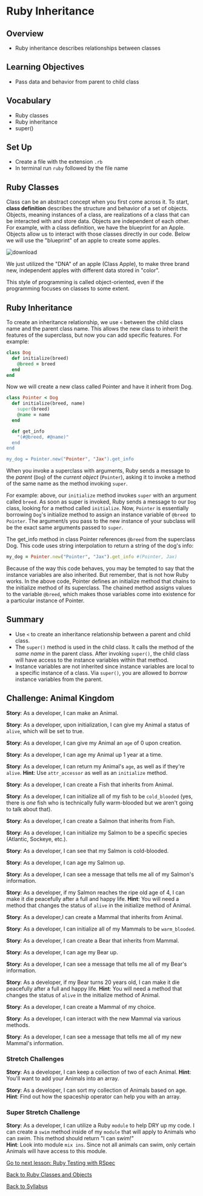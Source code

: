# Ruby Inheritance

## Overview
- Ruby inheritance describes relationships between classes

## Learning Objectives
- Pass data and behavior from parent to child class

## Vocabulary
- Ruby classes
- Ruby inheritance
- super()

## Set Up
- Create a file with the extension `.rb`
- In terminal run `ruby` followed by the file name

## Ruby Classes
Class can be an abstract concept when you first come across it. To start, **class definition** describes the structure and behavior of a set of objects. Objects, meaning instances of a class, are realizations of a class that can be interacted with and store data. Objects are independent of each other. For example, with a class definition, we have the blueprint for an Apple. Objects allow us to interact with those classes directly in our code. Below we will use the "blueprint" of an apple to create some apples.

<img src="https://i.ibb.co/TRdWxFp/download.jpg" alt="download" border="0">

We just utilized the "DNA" of an apple (Class Apple), to make three brand new, independent apples with different data stored in "color".

This style of programming is called object-oriented, even if the programming focuses on classes to some extent.

## Ruby Inheritance
To create an inheritance relationship, we use `<` between the child class name and the parent class name. This allows the new class to inherit the features of the superclass, but now you can add specific features. For example:

```ruby
class Dog  
  def initialize(breed)  
    @breed = breed  
  end  
end
```
Now we will create a new class called Pointer and have it inherit from Dog.

```ruby
class Pointer < Dog  
  def initialize(breed, name)  
    super(breed)  
    @name = name  
  end  

  def get_info  
    "(#@breed, #@name)"  
  end  
end

my_dog = Pointer.new("Pointer", "Jax").get_info
```

When you invoke a superclass with arguments, Ruby sends a message to the *parent* (`Dog`) of the *current object* (`Pointer`), asking it to invoke a method of the same name as the method invoking `super`.

For example: above, our `initialize` method invokes `super` with an argument called `breed`. As soon as super is invoked, Ruby sends a message to our `Dog` class, looking for a method called `initialize`. Now, `Pointer` is essentially borrowing `Dog`'s initialize method to assign an instance variable of `@breed `to `Pointer`. The argument/s you pass to the new instance of your subclass will be the exact same arguments passed to `super`.

The get_info method in class Pointer references `@breed` from the superclass Dog. This code uses string interpolation to return a string of the dog's info:

```ruby
my_dog = Pointer.new("Pointer", "Jax").get_info #(Pointer, Jax)
```

Because of the way this code behaves, you may be tempted to say that the instance variables are also inherited. But remember, that is not how Ruby works. In the above code, Pointer defines an initialize method that chains to the initialize method of its superclass. The chained method assigns values to the variable `@breed`, which makes those variables come into existence for a particular instance of Pointer.

## Summary
- Use `<` to create an inheritance relationship between a parent and child class.
- The `super()` method is used in the child class. It calls the method of the _same name_ in the parent class. After invoking `super()`, the child class will have access to the instance variables within that method.
- Instance variables are not inherited since instance variables are local to a specific instance of a class. Via `super()`, you are allowed to _borrow_ instance variables from the parent.


## Challenge: Animal Kingdom
**Story**: As a developer, I can make an Animal.

**Story**: As a developer, upon initialization, I can give my Animal a status of `alive`, which will be set to true.

**Story**: As a developer, I can give my Animal an `age` of 0 upon creation.

**Story**: As a developer, I can age my Animal up 1 year at a time.

**Story**: As a developer, I can return my Animal's `age`, as well as if they're `alive`.
**Hint**: Use `attr_accessor` as well as an `initialize` method.

**Story**: As a developer, I can create a Fish that inherits from Animal.

**Story**: As a developer, I can initialize all of my fish to be `cold_blooded` (yes, there is _one_ fish who is technically fully warm-blooded but we aren't going to talk about that).

**Story**: As a developer, I can create a Salmon that inherits from Fish.

**Story**: As a developer, I can initialize my Salmon to be a specific species (Atlantic, Sockeye, etc.).

**Story**: As a developer, I can see that my Salmon is cold-blooded.

**Story**: As a developer, I can age my Salmon up.

**Story**: As a developer, I can see a message that tells me all of my Salmon's information.

**Story**: As a developer, if my Salmon reaches the ripe old age of 4, I can make it die peacefully after a full and happy life.
**Hint**: You will need a method that changes the status of `alive` in the initialize method of Animal.

**Story**: As a developer,I can create a Mammal that inherits from Animal.

**Story**: As a developer, I can initialize all of my Mammals to be `warm_blooded`.

**Story**: As a developer, I can create a Bear that inherits from Mammal.

**Story**: As a developer, I can age my Bear up.

**Story**: As a developer, I can see a message that tells me all of my Bear's information.

**Story**: As a developer, if my Bear turns 20 years old, I can make it die peacefully after a full and happy life.
**Hint**: You will need a method that changes the status of `alive` in the initialize method of Animal.

**Story**: As a developer, I can create a Mammal of my choice.

**Story**: As a developer, I can interact with the new Mammal via various methods.

**Story**: As a developer, I can see a message that tells me all of my new Mammal's information.

### Stretch Challenges

**Story**: As a developer, I can keep a collection of two of each Animal.
**Hint**:	You'll want to add your Animals into an array.

**Story**: As a developer, I can sort my collection of Animals based on age.
**Hint**: Find out how the spaceship operator can help you with an array.


### Super Stretch Challenge

**Story**: As a developer, I can utilize a Ruby `module` to help DRY up my code. I can create a `swim` method inside of my `module` that will apply to Animals who can _swim_. This method should return "I can swim!"  
**Hint**: Look into module `mix ins`. Since not all animals can swim, only certain Animals will have access to this module.

[ Go to next lesson: Ruby Testing with RSpec ](./rspec.md)

[ Back to Ruby Classes and Objects ](./classes_objects.md)

[ Back to Syllabus ](../README.md#unit-four-ruby)
